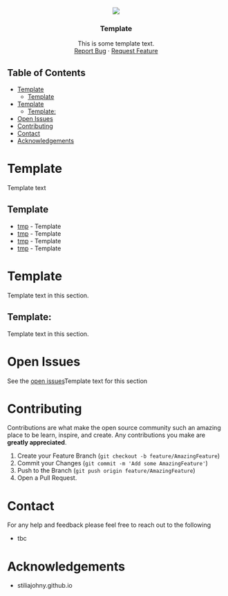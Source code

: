 <!-- PROJECT LOGO -->
<br />
<p align="center">
  <a href="">
    <img src="tbc">
  </a>

  <h3 align="center">Template</h3>

  <p align="center">
    This is some template text.
    <br />
    <a href="Needs to be added">Report Bug</a>
    ·
    <a href="needs to be added">Request Feature</a>
  </p>
</p>

<!-- TABLE OF CONTENTS -->

## Table of Contents

- [Template](#template)
  - [Template](#template-1)
- [Template](#template-2)
  - [Template:](#template-3)
- [Open Issues](#open-issues)
- [Contributing](#contributing)
- [Contact](#contact)
- [Acknowledgements](#acknowledgements)

<!-- ABOUT THE PROJECT -->

# Template
Template text

## Template

- <a href="tbc">tmp</a> - Template
- <a href="tbc">tmp</a> - Template
- <a href="tbc">tmp</a> - Template
- <a href="tbc">tmp</a> - Template

# Template
Template text in this section.

## Template:
Template text in this section.


# Open Issues

See the [open issues](tbc)Template text for this section

# Contributing

Contributions are what make the open source community such an amazing place to be learn, inspire, and create. Any contributions you make are **greatly appreciated**.


1. Create your Feature Branch (`git checkout -b feature/AmazingFeature`)
2. Commit your Changes (`git commit -m 'Add some AmazingFeature'`)
3. Push to the Branch (`git push origin feature/AmazingFeature`)
4. Open a Pull Request.


# Contact

For any help and feedback please feel free to reach out to the following

* tbc

<!-- ACKNOWLEDGEMENTS -->

# Acknowledgements
- stiliajohny.github.io
